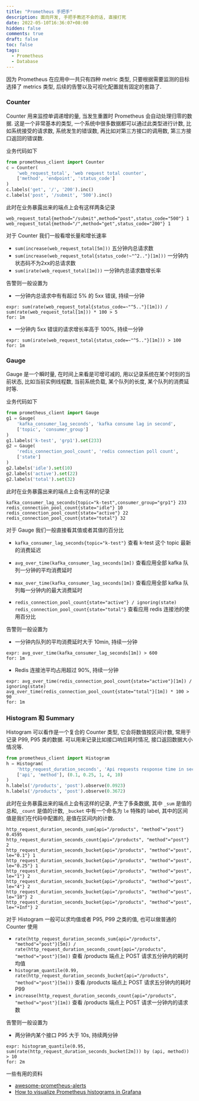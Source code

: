 ```yaml
---
title: "Prometheus 手把手"
description: 面向开发, 手把手教还不会的话, 直接打死
date: 2022-05-10T16:36:07+08:00
hidden: false
comments: true
draft: false
toc: false
tags: 
  - Prometheus
  - Database
---
```


因为 Prometheus 在应用中一共只有四种 metric 类型, 只要根据需要监测的目标选择了 metrics 类型, 后续的告警以及可视化配置就有固定的套路了.

### Counter

Counter 用来监控单调递增的量, 当发生重置时 Prometheus 会自动处理归零的数据. 这是一个非常基本的类型, 一个系统中很多数据都可以通过此类型进行计数, 比如系统接受的请求数, 系统发生的错误数, 再比如对第三方接口的调用数, 第三方接口返回的错误数.

业务代码如下

```python
from prometheus_client import Counter
c = Counter(
    'web_request_total', 'web request total counter',
    ['method', 'endpoint', 'status_code']
)
c.labels('get', '/', '200').inc()
c.labels('post', '/submit', '500').inc()
```

此时在业务暴露出来的端点上会有这样两条记录

```
web_request_total{method="/submit",method="post",status_code="500"} 1
web_request_total{method="/",method="get",status_code="200"} 1
```

对于 Counter 我们一般看增长量和增长速率

* `sum(increase(web_request_total[5m]))` 五分钟内总请求数
* `sum(increase(web_request_total{status_code!~"^2.."}[1m]))` 一分钟内状态码不为2xx的总请求数
* `sum(irate(web_request_total[1m]))` 一分钟内总请求数增长率

告警则一般设置为

* 一分钟内总请求中有有超过 5% 的 5xx 错误, 持续一分钟
```
expr: sum(rate(web_request_total{status_code=~"^5.."}[1m])) / sum(rate(web_request_total[1m])) * 100 > 5
for: 1m
```

* 一分钟内 5xx 错误的请求增长率高于 100%, 持续一分钟
```
expr: sum(irate(web_request_total{status_code=~"^5.."}[1m])) > 100
for: 1m
```

### Gauge

Gauge 是一个瞬时量, 在时间上来看是可增可减的, 用以记录系统在某个时刻的当前状态, 比如当前实例线程数, 当前系统负载, 某个队列的长度, 某个队列的消费延时等.

业务代码如下

```python
from prometheus_client import Gauge
g1 = Gauge(
    'kafka_consumer_lag_seconds', 'kafka consume lag in second',
    ['topic', 'consumer_group']
)
g1.labels('k-test', 'grp1').set(233)
g2 = Gauge(
    'redis_connection_pool_count', 'redis connection poll count',
    ['state']
)
g2.labels('idle').set(10)
g2.labels('active').set(22)
g2.labels('total').set(32)
```

此时在业务暴露出来的端点上会有这样的记录

```
kafka_consumer_lag_seconds{topic="k-test",consumer_group="grp1"} 233
redis_connection_pool_count{state="idle"} 10
redis_connection_pool_count{state="active"} 22
redis_connection_pool_count{state="total"} 32
```

对于 Gauge 我们一般直接看其值或者其值的百分比

* `kafka_consumer_lag_seconds{topic="k-test"}` 查看 k-test 这个 topic 最新的消费延迟
* `avg_over_time(kafka_consumer_lag_seconds[1m])` 查看应用全部 kafka 队列一分钟的平均消费延时
* `max_over_time(kafka_consumer_lag_seconds[1m])` 查看应用全部 kafka 队列每一分钟内的最大消费延时

* `redis_connection_pool_count{state="active"} / ignoring(state) redis_connection_pool_count{state="total"}` 查看应用 redis 连接池的使用百分比

告警则一般设置为

* 一分钟内队列的平均消费延时大于 10min, 持续一分钟
```
expr: avg_over_time(kafka_consumer_lag_seconds[1m]) > 600
for: 1m
```

* Redis 连接池平均占用超过 90%, 持续一分钟
```
expr: avg_over_time(redis_connection_pool_count{state="active"}[1m]) /  ignoring(state) avg_over_time(redis_connection_pool_count{state="total"}[1m]) * 100 > 90
for: 1m
```

### Histogram 和 Summary

Histogram 可以看作是一个复合的 Counter 类型, 它会将数值按区间计数, 常用于记录 P99, P95 类的数据. 可以用来记录比如接口响应耗时情况, 接口返回数据大小情况等.

```python
from prometheus_client import Histogram
h = Histogram(
    'http_request_duration_seconds', 'Api requests response time in seconds',
    ['api', 'method'], (0.1, 0.25, 1, 4, 10)
)
h.labels('/products', 'post').observe(0.0923)
h.labels('/products', 'post').observe(0.3672)
```

此时在业务暴露出来的端点上会有这样的记录, 产生了多条数据, 其中 `_sum` 是值的总和, `_count` 是值的计数, `_bucket` 中有一个命名为 `le` 特殊的 label, 其中的区间值是我们在代码中配置的, 是值在区间内的计数.

```
http_request_duration_seconds_sum{api="/products", "method"="post"} 0.4595
http_request_duration_seconds_count{api="/products", "method"="post"} 2
http_request_duration_seconds_bucket{api="/products", "method"="post", le="0.1"} 1
http_request_duration_seconds_bucket{api="/products", "method"="post", le="0.25"} 1
http_request_duration_seconds_bucket{api="/products", "method"="post", le="1"} 2
http_request_duration_seconds_bucket{api="/products", "method"="post", le="4"} 2
http_request_duration_seconds_bucket{api="/products", "method"="post", le="10"} 2
http_request_duration_seconds_bucket{api="/products", "method"="post", le="+Inf"} 2
```

对于 Histogram 一般可以求均值或者 P95, P99 之类的值, 也可以做普通的 Counter 使用

* `rate(http_request_duration_seconds_sum{api="/products", "method"="post"}[5m]) / rate(http_request_duration_seconds_count{api="/products", "method"="post"}[5m])` 查看 /products 端点上 POST 请求五分钟内的耗时均值
* `histogram_quantile(0.99, rate(http_request_duration_seconds_bucket{api="/products", "method"="post"}[5m]))` 查看 /products 端点上 POST 请求五分钟内的耗时 P99
* `increase(http_request_duration_seconds_count{api="/products", "method"="post"}[1m])` 查看 /products 端点上 POST 请求一分钟内的请求数

告警则一般设置为

* 两分钟内某个接口 P95 大于 10s, 持续两分钟
```
expr: histogram_quantile(0.95, sum(rate(http_request_duration_seconds_bucket[2m])) by (api, method)) > 10
for: 2m
```

一些有用的资料
* [awesome-prometheus-alerts](https://awesome-prometheus-alerts.grep.to/rules)
* [How to visualize Prometheus histograms in Grafana](https://grafana.com/blog/2020/06/23/how-to-visualize-prometheus-histograms-in-grafana/)
